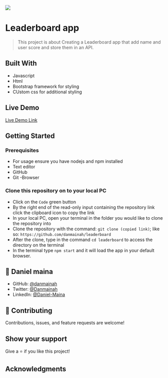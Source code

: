 ![](https://img.shields.io/badge/Microverse-blueviolet)

# Leaderboard app

> This project is about Creating a Leaderboard app that add name and user score  and store them in an API.

## Built With

- Javascript 
- Html 
- Bootstrap framework for styling
- CUstom css for additional styling

## Live Demo

[Live Demo Link](https://danmainah.github.io/leaderboard/)


## Getting Started

 ### Prerequisites
- For usage ensure you have nodejs and npm installed
- Text editor
- GitHub
- Git
-Browser
### Clone this repository on to your local PC

- Click on the `Code` green button
- By the right end of the read-only input containing the repository link click the clipboard icon to copy the link
- In your local PC, open your terminal in the folder you would like to clone the repository into
- Clone the repository with the command: `git clone (copied link)`; like so: `https://github.com/danmainah/leaderboard`
- After the clone, type in the command `cd leaderboard` to access the directory on the terminal
- In the terminal type `npm start` and it will load the app in your default browser.

## 👤 **Daniel maina**

- GitHub: [@danmainah](https://github.com/danmainah)
- Twitter: [@Danmainah](https://twitter.com/dan_mainah)
- LinkedIn: [@Daniel-Maina](www.linkedin.com/in/daniel-maina-315a38191)

## 🤝 Contributing

Contributions, issues, and feature requests are welcome!

## Show your support

Give a ⭐️ if you like this project!

## Acknowledgments

